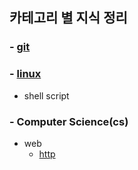 ## 카테고리 별 지식 정리

### - [git](https://github.com/gominnam/devNote/tree/main/git)

### - [linux](https://github.com/gominnam/devNote/tree/main/linux)
- shell script

### - Computer Science(cs)
- web
  - [http](https://github.com/gominnam/devNote/tree/main/cs/web/http)
